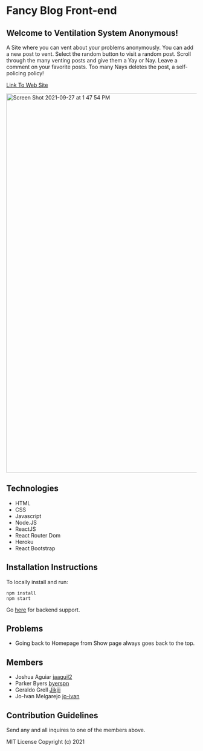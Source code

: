 # Fancy Blog Front-end

## Welcome to Ventilation System Anonymous!

A Site where you can vent about your problems anonymously.
You can add a new post to vent.
Select the random button to visit a random post.
Scroll through the many venting posts and give them a Yay or Nay.
Leave a comment on your favorite posts.
Too many Nays deletes the post, a self-policing policy!

[Link To Web Site](https://fancy-blog-frontend.herokuapp.com/)

<img width="1000" alt="Screen Shot 2021-09-27 at 1 47 54 PM" src="https://user-images.githubusercontent.com/62955391/135636963-addb1b08-f649-482d-a5d1-b2d846e7c3c4.png">

## Technologies
- HTML
- CSS
- Javascript
- Node.JS
- ReactJS
- React Router Dom
- Heroku
- React Bootstrap

## Installation Instructions
To locally install and run:
```
npm install
npm start
```
Go [here](https://github.com/Jo-Ivan/fancy-blog-api) for backend support.

## Problems
- Going back to Homepage from Show page always goes back to the top.

## Members 
- Joshua Aguiar [jaaguil2](https://github.com/jaaguil2)
- Parker Byers  [byerspn](https://github.com/byerspn)
- Geraldo Grell [Jikjii](https://github.com/Jikjii)
- Jo-Ivan Melgarejo [jo-ivan](https://github.com/Jo-Ivan)

## Contribution Guidelines
Send any and all inquires to one of the members above.

MIT License Copyright (c) 2021
